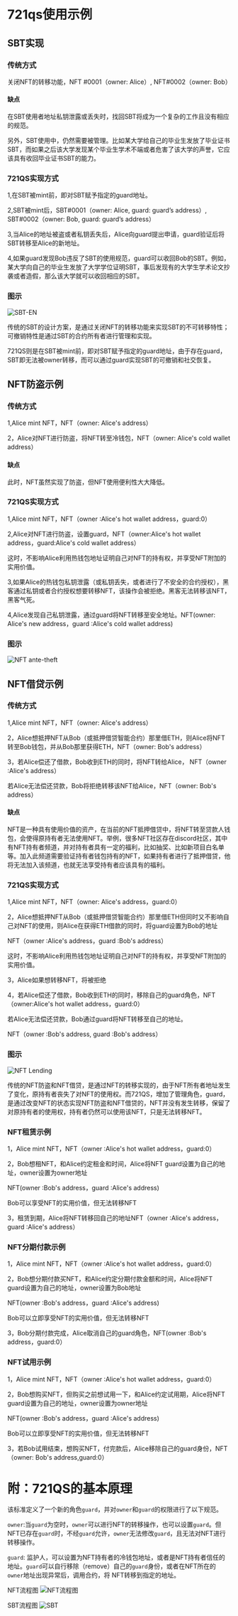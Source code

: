 # 721qs使用示例

## SBT实现

### 传统方式

关闭NFT的转移功能，NFT #0001（owner: Alice）, NFT#0002（owner: Bob）

#### 缺点

在SBT使用者地址私钥泄露或丢失时，找回SBT将成为一个复杂的工作且没有相应的规范。

另外，SBT使用中，仍然需要被管理。比如某大学给自己的毕业生发放了毕业证书SBT，而如果之后该大学发现某个毕业生学术不端或者危害了该大学的声誉，它应该具有收回毕业证书SBT的能力。

### 721QS实现方式

1,在SBT被mint前，即对SBT赋予指定的guard地址。

2,SBT被mint后，SBT#0001（owner: Alice, guard: guard’s address）, SBT#0002（owner: Bob, guard: guard’s address）

3,当Alice的地址被盗或者私钥丢失后，Alice向guard提出申请，guard验证后将SBT转移至Alice的新地址。

4,如果guard发现Bob违反了SBT的使用规范，guard可以收回Bob的SBT。例如，某大学向自己的毕业生发放了大学学位证明SBT，事后发现有的大学生学术论文抄袭或者造假，那么该大学就可以收回相应的SBT。 

### 图示

![SBT-EN](http://assets.processon.com/chart_image/63622b19f346fb33540d3308.png)

传统的SBT的设计方案，是通过关闭NFT的转移功能来实现SBT的不可转移特性；可撤销特性是通过SBT的合约所有者进行管理和实现。

721QS则是在SBT被mint前，即对SBT赋予指定的guard地址，由于存在guard，SBT即无法被owner转移，而可以通过guard实现SBT的可撤销和社交恢复。

## NFT防盗示例

### 传统方式

1,Alice mint NFT，NFT（owner: Alice's address）

2，Alice对NFT进行防盗，将NFT转至冷钱包，NFT（owner: Alice's cold wallet address）

#### 缺点

此时，NFT虽然实现了防盗，但NFT使用便利性大大降低。

### 721QS实现方式

1,Alice mint NFT，NFT（owner :Alice's  hot wallet address，guard:0）

2,Alice对NFT进行防盗，设置guard，NFT（owner:Alice's  hot wallet address，guard:Alice's cold wallet address）

这时，不影响Alice利用热钱包地址证明自己对NFT的持有权，并享受NFT附加的实用价值。

3,如果Alice的热钱包私钥泄露（或私钥丢失，或者进行了不安全的合约授权），黑客通过私钥或者合约授权想要转移NFT，该操作会被拒绝。黑客无法转移该NFT，黑客气死。

4,Alice发现自己私钥泄露，通过guard将NFT转移至安全地址。NFT(owner: Alice's new address，guard :Alice's cold wallet address)

### 图示
![NFT ante-theft](http://assets.processon.com/chart_image/6362289ff346fb33540d23d8.png)

## NFT借贷示例

### 传统方式

1,Alice mint NFT，NFT（owner: Alice's address）

2，Alice想抵押NFT从Bob（或抵押借贷智能合约）那里借ETH，则Alice将NFT转至Bob钱包，并从Bob那里获得ETH，NFT（owner: Bob's address）

3，若Alice偿还了借款，Bob收到ETH的同时，将NFT转给Alice， NFT（owner :Alice's address）

若Alice无法偿还贷款，Bob将拒绝转移该NFT给Alice，NFT（owner: Bob's address）

#### 缺点

NFT是一种具有使用价值的资产，在当前的NFT抵押借贷中，将NFT转至贷款人钱包，会使得原持有者无法使用NFT。举例，很多NFT社区存在discord社区，其中有NFT持有者频道，并对持有者具有一定的福利，比如抽奖、比如新项目白名单等。加入此频道需要验证持有者钱包持有的NFT，如果持有者进行了抵押借贷，他将无法加入该频道，也就无法享受持有者应该具有的福利。

### 721QS实现方式

1,Alice mint NFT，NFT（owner: Alice's address，guard:0）

2，Alice想抵押NFT从Bob（或抵押借贷智能合约）那里借ETH但同时又不影响自己对NFT的使用，则Alice在获得ETH借款的同时，将guard设置为Bob的地址

NFT（owner :Alice's address，guard :Bob's address）

这时，不影响Alice利用热钱包地址证明自己对NFT的持有权，并享受NFT附加的实用价值。

3，Alice如果想转移NFT，将被拒绝

4，若Alice偿还了借款，Bob收到ETH的同时，移除自己的guard角色，NFT（owner:Alice's  hot wallet address，guard:0）

若Alice无法偿还贷款，Bob通过guard将NFT转移至自己的地址。

NFT（owner :Bob's address, guard :Bob's address）

### 图示

![NFT Lending](http://assets.processon.com/chart_image/636229cee0b34d77dbc902dd.png)

传统的NFT防盗和NFT借贷，是通过NFT的转移实现的，由于NFT所有者地址发生了变化，原持有者丧失了对NFT的使用权。而721QS，增加了管理角色，guard，是通过改变NFT的状态实现NFT防盗和NFT借贷的，NFT并没有发生转移，保留了对原持有者的使用权，持有者仍然可以使用该NFT，只是无法转移NFT。

### NFT租赁示例

1，Alice mint NFT，NFT（owner :Alice's  hot wallet address，guard:0）

2，Bob想租NFT，和Alice约定租金和时间，Alice将NFT guard设置为自己的地址，owner设置为owner地址

NFT(owner :Bob's address，guard :Alice's address)

Bob可以享受NFT的实用价值，但无法转移NFT

3，租赁到期，Alice将NFT转移回自己的地址NFT（owner :Alice's address，guard :Alice's address）

### NFT分期付款示例

1，Alice mint NFT，NFT（owner :Alice's  hot wallet address，guard:0）

2，Bob想分期付款买NFT，和Alice约定分期付款金额和时间，Alice将NFT guard设置为自己的地址，owner设置为Bob地址

NFT(owner :Bob's address，guard :Alice's address)

Bob可以立即享受NFT的实用价值，但无法转移NFT

3，Bob分期付款完成，Alice取消自己的guard角色，NFT(owner :Bob's address，guard:0）

### NFT试用示例

1，Alice mint NFT，NFT（owner :Alice's  hot wallet address，guard:0）

2，Bob想购买NFT，但购买之前想试用一下，和Alice约定试用期，Alice将NFT guard设置为自己的地址，owner设置为owner地址

NFT(owner :Bob's address，guard :Alice's address)

Bob可以立即享受NFT的实用价值，但无法转移NFT

3，若Bob试用结束，想购买NFT，付完款后，Alice移除自己的guard身份，NFT（owner: Bob's address,guard:0）

# 附：721QS的基本原理

该标准定义了一个新的角色`guard`，并对`owner`和`guard`的权限进行了以下规范。

`owner`:当`guard`为空时，`owner`可以进行NFT的转移操作，也可以设置`guard`。但NFT已存在`guard`时，不经`guard`允许，`owner`无法修改`guard`，且无法对NFT进行转移操作。

`guard`: 监护人，可以设置为NFT持有者的冷钱包地址，或者是NFT持有者信任的地址。`guard`可以自行移除（remove）自己的`guard`身份，或者在NFT所在的`owner`地址出现异常后，调用合约，将 NFT转移到指定的地址。

NFT流程图
![NFT流程图](http://assets.processon.com/chart_image/62f656aa1e0853070422ac3b.png)

SBT流程图
![SBT](http://assets.processon.com/chart_image/634f6f6c07912975e8a7a187.png)


